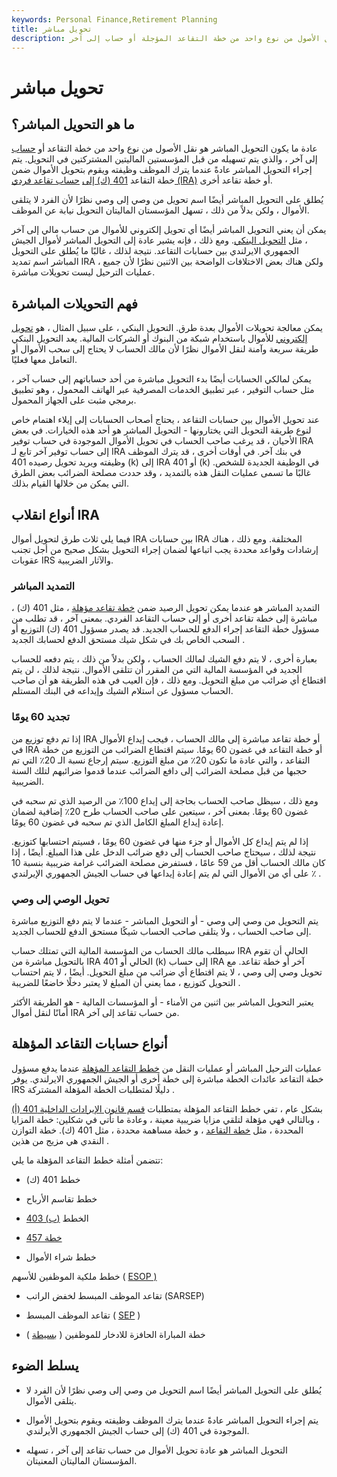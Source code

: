 ```yaml
---
keywords: Personal Finance,Retirement Planning
title: تحويل مباشر
description: التحويل المباشر هو نقل الأصول من نوع واحد من خطة التقاعد المؤجلة أو حساب إلى آخر.
---
```


# تحويل مباشر
## ما هو التحويل المباشر؟

عادة ما يكون التحويل المباشر هو نقل الأصول من نوع واحد من خطة التقاعد أو [حساب](/tax-deferred-savings-plan) إلى آخر ، والذي يتم تسهيله من قبل المؤسستين الماليتين المشتركتين في التحويل. يتم إجراء التحويل المباشر عادةً عندما يترك الموظف وظيفته ويقوم بتحويل الأموال ضمن خطة التقاعد [401 (ك) إلى](/401kplan) [حساب تقاعد فردي (IRA)](/ira) أو خطة تقاعد أخرى.

يُطلق على التحويل المباشر أيضًا اسم تحويل من وصي إلى وصي نظرًا لأن الفرد لا يتلقى الأموال ، ولكن بدلاً من ذلك ، تسهل المؤسستان الماليتان التحويل نيابة عن الموظف.

يمكن أن يعني التحويل المباشر أيضًا أي تحويل إلكتروني للأموال من حساب مالي إلى آخر ، مثل [التحويل البنكي](/wiretransfer). ومع ذلك ، فإنه يشير عادة إلى التحويل المباشر لأموال الجيش الجمهوري الايرلندي بين حسابات التقاعد. نتيجة لذلك ، غالبًا ما يُطلق على التحويل المباشر اسم تمديد IRA ، ولكن هناك بعض الاختلافات الواضحة بين الاثنين نظرًا لأن جميع عمليات الترحيل ليست تحويلات مباشرة.

## فهم التحويلات المباشرة

يمكن معالجة تحويلات الأموال بعدة طرق. التحويل البنكي ، على سبيل المثال ، هو [تحويل إلكتروني](/electronic-transfer-account) للأموال باستخدام شبكة من البنوك أو الشركات المالية. يعد التحويل البنكي طريقة سريعة وآمنة لنقل الأموال نظرًا لأن مالك الحساب لا يحتاج إلى سحب الأموال أو التعامل معها فعليًا.

يمكن لمالكي الحسابات أيضًا بدء التحويل مباشرة من أحد حساباتهم إلى حساب آخر ، مثل حساب التوفير ، عبر تطبيق الخدمات المصرفية عبر الهاتف المحمول ، وهو تطبيق برمجي مثبت على الجهاز المحمول.

عند تحويل الأموال بين حسابات التقاعد ، يحتاج أصحاب الحسابات إلى إيلاء اهتمام خاص لنوع طريقة التحويل التي يختارونها - التحويل المباشر هو أحد هذه الخيارات. في بعض الأحيان ، قد يرغب صاحب الحساب في تحويل الأموال الموجودة في حساب توفير IRA إلى حساب توفير آخر تابع لـ IRA في بنك آخر. في أوقات أخرى ، قد يترك الموظف وظيفته ويريد تحويل رصيده 401 (k) إلى IRA أو 401 (k) في الوظيفة الجديدة للشخص. غالبًا ما تسمى عمليات النقل هذه بالتمديد ، وقد حددت مصلحة الضرائب بعض الطرق التي يمكن من خلالها القيام بذلك.

## أنواع انقلاب IRA

فيما يلي ثلاث طرق لتحويل أموال IRA بين حسابات IRA المختلفة. ومع ذلك ، هناك إرشادات وقواعد محددة يجب اتباعها لضمان إجراء التحويل بشكل صحيح من أجل تجنب عقوبات IRS والآثار الضريبية.

### التمديد المباشر

التمديد المباشر هو عندما يمكن تحويل الرصيد ضمن [خطة تقاعد مؤهلة](/qrp) ، مثل 401 (ك) ، مباشرة إلى خطة تقاعد أخرى أو إلى حساب التقاعد الفردي. بمعنى آخر ، قد تطلب من مسؤول خطة التقاعد إجراء الدفع للحساب الجديد. قد يصدر مسؤول 401 (ك) التوزيع أو السحب الخاص بك في شكل شيك مستحق الدفع لحسابك الجديد .

بعبارة أخرى ، لا يتم دفع الشيك لمالك الحساب ، ولكن بدلاً من ذلك ، يتم دفعه للحساب الجديد في المؤسسة المالية التي من المقرر أن تتلقى الأموال. نتيجة لذلك ، لن يتم اقتطاع أي ضرائب من مبلغ التحويل. ومع ذلك ، فإن العيب في هذه الطريقة هو أن صاحب الحساب مسؤول عن استلام الشيك وإيداعه في البنك المستلم.

### تجديد 60 يومًا

إذا تم دفع توزيع من IRA أو خطة تقاعد مباشرة إلى مالك الحساب ، فيجب إيداع الأموال في IRA أو خطة التقاعد في غضون 60 يومًا. سيتم اقتطاع الضرائب من التوزيع من خطة التقاعد ، والتي عادة ما تكون 20٪ من مبلغ التوزيع. سيتم إرجاع نسبة الـ 20٪ التي تم حجبها من قبل مصلحة الضرائب إلى دافع الضرائب عندما قدموا ضرائبهم لتلك السنة الضريبية.

ومع ذلك ، سيظل صاحب الحساب بحاجة إلى إيداع 100٪ من الرصيد الذي تم سحبه في غضون 60 يومًا. بمعنى آخر ، سيتعين على صاحب الحساب طرح 20٪ إضافية لضمان إعادة إيداع المبلغ الكامل الذي تم سحبه في غضون 60 يومًا.

إذا لم يتم إيداع كل الأموال أو جزء منها في غضون 60 يومًا ، فسيتم احتسابها كتوزيع. نتيجة لذلك ، سيحتاج صاحب الحساب إلى دفع ضرائب الدخل على هذا المبلغ. أيضًا ، إذا كان مالك الحساب أقل من 59 عامًا ، فستفرض مصلحة الضرائب غرامة ضريبية بنسبة 10 ٪ على أي من الأموال التي لم يتم إعادة إيداعها في حساب الجيش الجمهوري الإيرلندي .

### تحويل الوصي إلى وصي

يتم التحويل من وصي إلى وصي - أو التحويل المباشر - عندما لا يتم دفع التوزيع مباشرة إلى صاحب الحساب ، ولا يتلقى صاحب الحساب شيكًا مستحق الدفع للحساب الجديد.

سيطلب مالك الحساب من المؤسسة المالية التي تمتلك حساب IRA الحالي أن تقوم بالتحويل مباشرة من IRA الحالي أو 401 (k) إلى حساب IRA آخر أو خطة تقاعد. مع تحويل وصي إلى وصي ، لا يتم اقتطاع أي ضرائب من مبلغ التحويل. أيضًا ، لا يتم احتساب التحويل كتوزيع ، مما يعني أن المبلغ لا يعتبر دخلًا خاضعًا للضريبة .

يعتبر التحويل المباشر بين اثنين من الأمناء - أو المؤسسات المالية - هو الطريقة الأكثر أمانًا لنقل أموال IRA من حساب تقاعد إلى آخر.

## أنواع حسابات التقاعد المؤهلة

عمليات الترحيل المباشر أو عمليات النقل من [خطط التقاعد المؤهلة](/qrp) عندما يدفع مسؤول خطة التقاعد عائدات الخطة مباشرة إلى خطة أخرى أو الجيش الجمهوري الايرلندي. يوفر IRS دليلًا لمتطلبات الخطة المؤهلة المشتركة .

بشكل عام ، تفي خطط التقاعد المؤهلة بمتطلبات [قسم قانون الإيرادات الداخلية 401 (أ)](/401a-plan) ، وبالتالي فهي مؤهلة لتلقي مزايا ضريبية معينة ، وعادة ما تأتي في شكلين: خطة المزايا المحددة ، مثل [خطة التقاعد](/pensionplan) ، و خطة مساهمة محددة ، مثل 401 (ك). خطة التوازن النقدي هي مزيج من هذين .

تتضمن أمثلة خطط التقاعد المؤهلة ما يلي:

- خطط 401 (ك)

- خطط تقاسم الأرباح

- [403 (ب)](/403bplan) الخطط

- [457 خطة](/457plan)

- خطط شراء الأموال

خطط ملكية الموظفين للأسهم ( [ESOP )](/esop)

- تقاعد الموظف المبسط لخفض الراتب (SARSEP)

- تقاعد الموظف المبسط ( [SEP](/sep) )

- خطة المباراة الحافزة للادخار للموظفين ( [بسيطة](/simple-ira) )

## يسلط الضوء

- يُطلق على التحويل المباشر أيضًا اسم التحويل من وصي إلى وصي نظرًا لأن الفرد لا يتلقى الأموال.

- يتم إجراء التحويل المباشر عادةً عندما يترك الموظف وظيفته ويقوم بتحويل الأموال الموجودة في 401 (ك) إلى حساب الجيش الجمهوري الأيرلندي.

- التحويل المباشر هو عادة تحويل الأموال من حساب تقاعد إلى آخر ، تسهله المؤسستان الماليتان المعنيتان.

